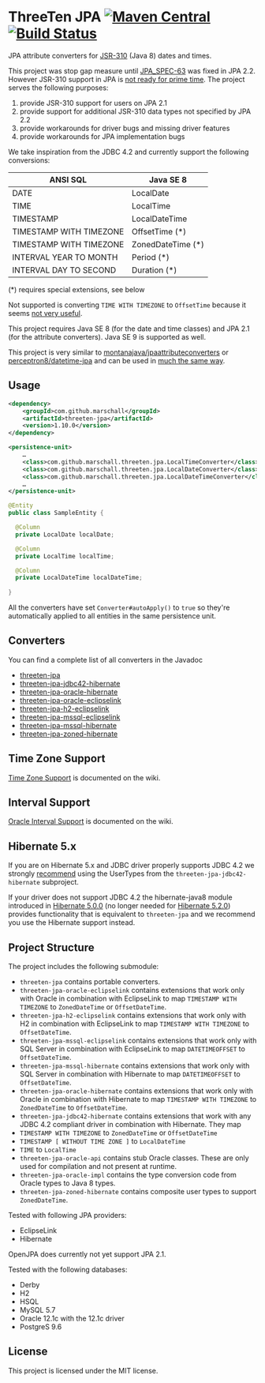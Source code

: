 ThreeTen JPA [![Maven Central](https://maven-badges.herokuapp.com/maven-central/com.github.marschall/threeten-jpa/badge.svg)](https://maven-badges.herokuapp.com/maven-central/com.github.marschall/threeten-jpa) [![Build Status](https://travis-ci.org/marschall/threeten-jpa.svg?branch=master)](https://travis-ci.org/marschall/threeten-jpa)
============

JPA attribute converters for [JSR-310](https://jcp.org/en/jsr/detail?id=310) (Java 8) dates and times.

This project was stop gap measure until [JPA_SPEC-63](https://github.com/javaee/jpa-spec/issues/63) was fixed in JPA 2.2. However JSR-310 support in JPA is [not ready for prime time](https://marschall.github.io/2018/04/22/jps-jsr-310.html). The project serves the following purposes:

1. provide JSR-310 support for users on JPA 2.1
1. provide support for additional JSR-310 data types not specified by JPA 2.2
1. provide workarounds for driver bugs and missing driver features
1. provide workarounds for JPA implementation bugs

We take inspiration from the JDBC 4.2 and currently support the following conversions:

| ANSI SQL                | Java SE 8         |
| ----------------------- | ----------------- |
| DATE                    | LocalDate         |
| TIME                    | LocalTime         |
| TIMESTAMP               | LocalDateTime     |
| TIMESTAMP WITH TIMEZONE | OffsetTime (*)    |
| TIMESTAMP WITH TIMEZONE | ZonedDateTime (*) |
| INTERVAL YEAR TO MONTH  | Period (*)        |
| INTERVAL DAY TO SECOND  | Duration (*)      |

 (*) requires special extensions, see below

Not supported is converting `TIME WITH TIMEZONE` to `OffsetTime` because it seems [not very useful](https://www.postgresql.org/docs/current/static/datatype-datetime.html#DATATYPE-TIMEZONES).

This project requires Java SE 8 (for the date and time classes) and JPA 2.1 (for the attribute converters). Java SE 9 is supported as well.

This project is very similar to [montanajava/jpaattributeconverters](https://bitbucket.org/montanajava/jpaattributeconverters) or [perceptron8/datetime-jpa](https://github.com/perceptron8/datetime-jpa) and can be used in [much the same way](https://wiki.java.net/blog/montanajava/archive/2014/06/17/using-java-8-datetime-classes-jpa).

Usage
-----

```xml
<dependency>
    <groupId>com.github.marschall</groupId>
    <artifactId>threeten-jpa</artifactId>
    <version>1.10.0</version>
</dependency>
```

```xml
<persistence-unit>
    …
    <class>com.github.marschall.threeten.jpa.LocalTimeConverter</class>
    <class>com.github.marschall.threeten.jpa.LocalDateConverter</class>
    <class>com.github.marschall.threeten.jpa.LocalDateTimeConverter</class>
    …
</persistence-unit>
```

```java
@Entity
public class SampleEntity {

  @Column
  private LocalDate localDate;

  @Column
  private LocalTime localTime;

  @Column
  private LocalDateTime localDateTime;
  
}
```

All the converters have set `Converter#autoApply()` to `true` so they're automatically applied to all entities in the same persistence unit.

Converters
----------

You can find a complete list of all converters in the Javadoc

 * [threeten-jpa](https://www.javadoc.io/doc/com.github.marschall/threeten-jpa/1.10.0)
 * [threeten-jpa-jdbc42-hibernate](https://www.javadoc.io/doc/com.github.marschall/threeten-jpa-jdbc42-hibernate/1.10.0)
 * [threeten-jpa-oracle-hibernate](https://www.javadoc.io/doc/com.github.marschall/threeten-jpa-oracle-hibernate/1.10.0)
 * [threeten-jpa-oracle-eclipselink](https://www.javadoc.io/doc/com.github.marschall/threeten-jpa-oracle-eclipselink/1.10.0)
 * [threeten-jpa-h2-eclipselink](https://www.javadoc.io/doc/com.github.marschall/threeten-jpa-h2-eclipselink/1.10.0)
 * [threeten-jpa-mssql-eclipselink](https://www.javadoc.io/doc/com.github.marschall/threeten-jpa-mssql-eclipselink/1.10.0)
 * [threeten-jpa-mssql-hibernate](https://www.javadoc.io/doc/com.github.marschall/threeten-jpa-mssql-hibernate/1.10.0)
 * [threeten-jpa-zoned-hibernate](https://www.javadoc.io/doc/com.github.marschall/threeten-jpa-zoned-hibernate/1.10.0)

Time Zone Support
-----------------

[Time Zone Support](https://github.com/marschall/threeten-jpa/wiki/Time-Zone-Support) is documented on the wiki.

Interval Support
----------------

[Oracle Interval Support](https://github.com/marschall/threeten-jpa/wiki/Oracle-Interval-Support) is documented on the wiki.


Hibernate 5.x
-------------

If you are on Hibernate 5.x and JDBC driver properly supports JDBC 4.2 we strongly [recommend](https://github.com/marschall/threeten-jpa/wiki/JDBC-4.2) using the UserTypes from the `threeten-jpa-jdbc42-hibernate` subproject.

If your driver does not support JDBC 4.2 the hibernate-java8 module introduced in [Hibernate 5.0.0](http://in.relation.to/2015/08/20/hibernate-orm-500-final-release/) (no longer needed for [Hibernate 5.2.0](http://in.relation.to/2016/06/01/hibernate-orm-520-final-release/)) provides functionality that is equivalent to `threeten-jpa` and we recommend you use the Hibernate support instead.

Project Structure
-----------------

The project includes the following submodule:

 * `threeten-jpa` contains portable converters.
 * `threeten-jpa-oracle-eclipselink` contains extensions that work only with Oracle in combination with EclipseLink to map `TIMESTAMP WITH TIMEZONE` to `ZonedDateTime` or `OffsetDateTime`.
 * `threeten-jpa-h2-eclipselink` contains extensions that work only with H2 in combination with EclipseLink to map `TIMESTAMP WITH TIMEZONE` to `OffsetDateTime`.
 * `threeten-jpa-mssql-eclipselink` contains extensions that work only with SQL Server in combination with EclipseLink to map `DATETIMEOFFSET` to `OffsetDateTime`.
 * `threeten-jpa-mssql-hibernate` contains extensions that work only with SQL Server in combination with Hibernate to map `DATETIMEOFFSET` to `OffsetDateTime`.
 * `threeten-jpa-oracle-hibernate` contains extensions that work only with Oracle in combination with Hibernate to map `TIMESTAMP WITH TIMEZONE` to `ZonedDateTime` to `OffsetDateTime`.
 * `threeten-jpa-jdbc42-hibernate` contains extensions that work with any JDBC 4.2 compliant driver in combination with Hibernate. They map
  * `TIMESTAMP WITH TIMEZONE` to `ZonedDateTime` or `OffsetDateTime`
  * `TIMESTAMP [ WITHOUT TIME ZONE ]` to `LocalDateTime` 
  * `TIME` to `LocalTime`
 * `threeten-jpa-oracle-api` contains stub Oracle classes. These are only used for compilation and not present at runtime.
 * `threeten-jpa-oracle-impl` contains the type conversion code from Oracle types to Java 8 types.
 * `threeten-jpa-zoned-hibernate` contains composite user types to support `ZonedDateTime`.


Tested with following JPA providers:
 * EclipseLink
 * Hibernate
 
OpenJPA does currently not yet support JPA 2.1.

Tested with the following databases:
 * Derby
 * H2
 * HSQL
 * MySQL 5.7
 * Oracle 12.1c with the 12.1c driver
 * PostgreS 9.6

License
-------

This project is licensed under the MIT license.

